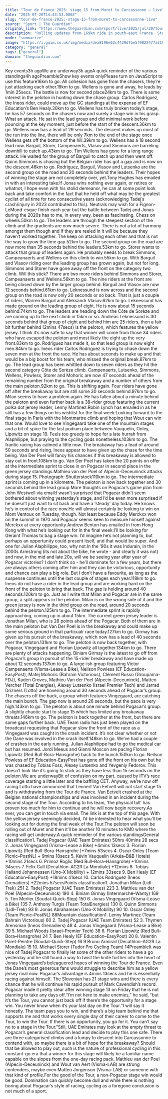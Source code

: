 ```yaml
---
title: "Tour de France 2025: stage 15 from Muret to Carcassonne – live"
date: "2025-07-20T14:43:53.000Z"
slug: "tour-de-france-2025:-stage-15-from-muret-to-carcassonne-live"
source: "Sport | The Guardian"
original_link: "https://www.theguardian.com/sport/live/2025/jul/20/tour-de-france-2025-stage-15-from-muret-to-carcassonne-live"
description: "Rolling updates from 169km ride in south-east France  Stage-by-stage guide | And you can drop Tom a mail  143km to go. The peloton is about one minute behind Pogacar’s group. A slightly chaotic start to stage 15 which has limited any breakaway threats. 146km to go. The peloton is back together at the front, but there are some gaps further back. UAE Team radio has just been played on the broadcast requesting that Pogacar slow the front of the race as a Vingegaard was caught in the crash incident. It’s not clear whether or not the Dane was involved in the crash itself.  Continue reading..."
mode: "summarize"
image: "https://i.guim.co.uk/img/media/dea8196e62c4439d7be5f9822477a319ded65094/936_0_4680_3744/master/4680.jpg?width=1200&height=630&quality=85&auto=format&fit=crop&precrop=40:21,offset-x50,offset-y0&overlay-align=bottom%2Cleft&overlay-width=100p&overlay-base64=L2ltZy9zdGF0aWMvb3ZlcmxheXMvdGctbGl2ZS5wbmc&enable=upscale&s=3bd19cd749614243e03d387bdf01acce"
category: "general"
tags: ["general"]
domain: "theguardian.com"
---
```

Key events3h agoWe are underway3h agoA quick reminder of the various standings4h agoPreambleShow key events onlyPlease turn on JavaScript to use this feature16km to go. All cohesion has gone from the chasers, they’re just attacking each other.19km to go. Wellens is gone and away, he leads by 1min 25secs. The battle is now for second place24km to go. There is some interest in the peloton in hunting down the chase group. Carlos Rodriguez, the Ineos rider, could move up the GC standings at the expense of EF Education’s Ben Healy.30km to go. Wellens has truly broken today’s stage, he has 57 seconds on the chasers now and surely a stage win in his grasp. What an attack. He sat in the lead group and did minimal work before pouncing at the key moment, just before the start of the descent.36km to go. Wellens now has a lead of 29 seconds. The descent makes up most of the run into the line, there will be only 7km to the end of the stage once Wellens gets off the bottom of the hill.39km to go. Wellens has a 18 second lead now. Barguil, Storer, Campenaerts, Vlasov and Simmons are barreling downhill to catch up.43km to go. Tim Wellens has gone for a long range attack. He waited for the group of Barguil to catch up and then went off. Quinn Simmons is chasing but the Belgian rider has got a gap and is now on the descent.46km to go. Rodriguez, Barguil, Vlasov and Lutsenko are the second group on the road and 20 seconds behind the leaders. Their hopes of winning the stage are not completely over, yet.Tony Hughes has emailed in with an interesting take:If Jonas wins nothing ever again, or retires or whatnot, I hope even with his stolid demeanor, he can at some point look back and take comfort in the fact that he held off what may be the greatest cyclist of all time for two consecutive years (acknowledging Tadej’s crash/injury in 2023 contributed to this). Neutrals may wish for a Fignon-LeMond-esque finish each year but the battle between Tadej and Jonas during the 2020s has to me, in every way, been as fascinating. Chess on wheels.50km to go. The leaders are through the steepest section of the climb and the gradients are now much severe. There is not a lot of harmony amongst them though and if they are reeled in it will be because they haven’t worked together. The keep on attacking each other and that is not the way to grow the time gap.52km to go. The second group on the road are now more than 35 seconds behind the leaders.53km to go. Storer wants to attack that group of leaders again. He probably needs to break Simmons, Campeanaerts and Wellens on this climb to win.55km to go. With Barguil and Vlasov riding over the leading group has grown again, but not for long. Simmons and Storer have gone away off the front on the category two climb. Will this stick? There are two more riders behind Simmons and Storer, Campeanaerts and Wellens.56km to go. The nine riders at the front are being closed down by the larger group behind. Barguil and Vlasov are now 12 seconds behind.61km to go. Leknessund is now across and the second group on the road is now only 20 seconds or so back. That is just a couple of riders, Warren Barguil and Aleksandr Vlasov.62km to go. Leknessund has made ground on the leading group of eight. He is now about 15 seconds behind.74km to go. The leaders are heading down the Côte de Sorèze and are coming up to the next climb in 15km or so. Andreas Leknessund is 30 seconds behind that group of eight and behind him are 25 riders, then a fair bit further behind (2mins 47secs) is the peloton, which features the yellow jersey. I think it’s now safe to say that winner will come from those 34 riders who have escaped the peloton and most likely the eight up the very front.83km to go. Rodriguez has made it, so that lead group is now eight men.84km to go. Ineos rider Carlos Rodriguez is trying to chase down the seven men at the front the race. He has about seconds to make up and that would be a big boost for his team, who missed the original break.87km to go. The lead group has been whittled down to seven riders as they hit the second category Côte de Sorèze climb. Campenaerts, Lutsenko, Simmons, Wellens, Powless, Storer and Mohoric are now 47 seconds ahead of the remaining number from the original breakaway and a number of others from the main peloton.92km to go. This is shifting again. Four riders have gone off after the breakaway but are still some 30 seconds behind.97km to go. Milan seems to have a problem again. He has fallen about a minute behind the peloton and even further back is a 38-rider group featuring the current polka dot jersey leader, Lenny Martinez.Robin Lynch has emailed in as he still has a few things on his wishlist for the final week:Looking forward to the final stage in Paris with the Montmartre climb and hoping that Wout can win that one. Would love to see Vingegaard take one of the mountain stages and a bit of spice for the last podium place between Vauquelin, Onley, Lipowitz on stage 19. Feels too greedy to hope for a late hurrah from Alaphilippe, but praying to the cycling gods nonetheless.103km to go. The frantic racing has calmed a little now. The breakaway has a lead of around 50 seconds and rising, Ineos appear to have given up the chase for the time being. Van Der Poel will fancy his chances if this breakaway is allowed to stay out in front.108km to go. Van Der Poel has taken the 20 points on offer at the intermediate sprint to close in on Pogacar in second place in the green jersey standings.Mathieu van der Poel of Alpecin-Deceuninck attacks during stage 15. Photograph: Shutterstock110km to go. The intermediate sprint is coming up in a kilometre. The peloton is now back together and 30 seconds behind the lead group.More thoughts on Pogacar’s game plan from John Westwell via email:I wasn’t surprised that Pogacar didn’t seem bothered about winning yesterday’s stage, and I’d be even more surprised if he doesn’t just want to sit back and have a ‘steady’ day today. He knows he’s in control of the race now.He will almost certainly be looking to win on Mont Ventoux on Tuesday, though. Not least because Eddy Merckxx won on the summit in 1970 and Pogacar seems keen to measure himself against Merckxx at every opportunity.Andrew Benton has emailed in from Hong Kong with what he’s looking out for in the final week:I’ll be looking for Geraint Thomas to bag a stage win. I’d imagine he’s not planning to, but perhaps an opportunity could present itself, and that would be super. And one for Julian Alaphilippe, too, why not.In the ‘90s it was Indurain, in the 2000s Armstrong (its not about the bike, he wrote - and clearly it was not) and now, in the mid and late 20s, will we be seeing year after year of Pogacar victories? I don’t think so - he’ll dominate for a few years, but there are always others coming after him and they can be victorious, opportunity and chance can play a big role. But I don’t have a favourite, as long as the suspense continues until the last couple of stages each year.118km to go. Ineos do not have a rider in the lead group and are working hard on the front of the peloton to bring that back. The gap is holding around 40 seconds.120km to go. Just as I write that Milan and Pogacar are in the same group, a split appears in the peloton. Milan is on the wrong side of it and the green jersey is now in the third group on the road, around 20 seconds behind the peloton.125km to go. The intermediate sprint is rapidly approaching, coming up in about 15km. The current green jersey leader is Jonathan Milan, who is 28 points ahead of the Pogacar. Both of them are in the main peloton but Van Der Poel is in the breakaway and could make up some serious ground in that particualr race today.127km to go. Girmay has given up his pursuit of the breakaway, which now has a lead of 40 seconds over the peloton.131km to go. The peloton is now back together, with Pogacar, Vingegaard and Florian Lipowitz all together.134km to go. There are plenty of attacks happening. Biniam Girmay is the latest to go off from Pogacar’s group in pursuit of the 15-rider breakaway and have made up about 12 seconds.137km to go. A large-ish group featuring Victor Campenaerts (Visma-Lease a Bike), Neilson Powless (EF Education-EasyPost), Matej Mohoric (Bahrain Victorious), Clément Russo (Groupama-FDJ), Kaden Groves, Mathieu Van der Poel (Alpecin-Deceuninck), Matteo Vercher (Total Energies), Alexey Lutsenko (Israel Premier Tech) and Jarrad Drizners (Lotto) are hovering around 30 seconds ahead of Pogacar’s group. The chasers off the back, a group which features Vingegaard, are catching the main bunch. The gap now is around 26 seconds, but the pace is very high.143km to go. The peloton is about one minute behind Pogacar’s group. A slightly chaotic start to stage 15 which has limited any breakaway threats.146km to go. The peloton is back together at the front, but there are some gaps further back. UAE Team radio has just been played on the broadcast requesting that Pogacar slow the front of the race as a Vingegaard was caught in the crash incident. It’s not clear whether or not the Dane was involved in the crash itself.148km to go. We’ve had a couple of crashes in the early running, Julian Alaphilippe had to go the medical car but has resumed. Jordi Meeus and Gianni Moscon are pacing Florian Lipowitz (Red Bull-Bora-Hansgrohe) back to the bunch.150km to go. Neilson Powless of EF Education-EasyPost has gone off the front on his own but he was chased by Tobias Foss, Alexey Lutsenko and Yevgeniy Fedorov. This doesn’t look like it’s going to stick as they have less than 15 seconds on the peloton.We are underwayBit of confusion on my part, caused by ITV’s race coverage starting a little later and the baffling CET. Anyway, we’re now off racing.Lotto have announced that Lennert Van Eetvelt will not start stage 15 and is withdrawing from the Tour de France. Van Eetvelt crashed at the Belgian national championships and was involved in an incident during the second stage of the Tour. According to his team, ‘the physical toll’ has proven too much for him to continue and he will now begin recovery.As ever, you can get in touch via email. The link is at the top of this page. With the yellow jersey seemingly decided, I’d be interested to hear what you’ll be looking out for during the final week of the Tour.The peloton will soon be rolling out of Muret and then it’ll be another 10 minutes to KM0 where the racing will get underway.A quick reminder of the various standingsGeneral classification1. Tadej Pogacar (UAE Team Emirates) 50hrs 40mins 28 secs
 2. Jonas Vingegaard (Visma–Lease a Bike) +4mins 13secs
 3. Florian Lipowitz (Red Bull–Bora–Hansgrohe )+7mins 53secs
 4. Oscar Onley (Team Picnic–PostNL) + 9mins 18secs
 5. Kévin Vauquelin (Arkéa–B&B Hotels) +10mins 21secs
 6. Primoz Roglic (Red Bull–Bora–Hansgrohe) +10mins 34secs
 7. Felix Gall (Decathlon–AG2R La Mondiale) +12mins
 8. Tobias Halland Johannessen (Uno-X Mobility) + 12mins 33secs
 9. Ben Healy (EF Education–EasyPost) +18mins 41secs
 10. Carlos Rodríguez (Ineos Grenadiers) +22mins 57secsPoints classification1. Jonathan Milan (Lidl–Trek) 251
 2. Tadej Pogacar (UAE Team Emirates) 223
 3. Mathieu van der Poel (Alpecin–Deceuninck) 190
 4. Biniam Girmay (Intermarché–Wanty) 169
 5. Tim Merlier (Soudal–Quick-Step) 150
 6. Jonas Vingegaard (Visma–Lease a Bike) 135
 7. Anthony Turgis (Team TotalEnergies) 130
 8. Quinn Simmons (Lidl–Trek) 93
 9. Jonas Abrahamsen (Uno-X Mobility) 90
 10. Oscar Onley (Team Picnic–PostNL) 88Mountain classification1. Lenny Martinez (Team Bahrain Victorious) 60
 2. Tadej Pogacar (UAE Team Emirates) 52
 3. Thymen Arensman (Ineos Grenadiers) 48
 4. Jonas Vingegaard (Visma–Lease a Bike) 39
 5. Michael Woods (Israel–Premier Tech) 38
 6. Florian Lipowitz (Red Bull–Bora–Hansgrohe) 24
 7. Ben Healy (EF Education–EasyPost) 20
 8. Valentin Paret-Peintre (Soudal–Quick-Step) 16
 9 Bruno Armirail (Decathlon–AG2R La Mondiale) 15
 10. Michael Storer (Tudor Pro Cycling Team) 14PreambleIt was nice of Tadej Pogacar to finally let some of the other riders to have a go yesterday and he still found a way to twist the knife further into the heart of Jonas Vingegaard’s beleaguered hopes of winning the Tour de France. Even the Dane’s most generous fans would struggle to describe him as a yellow jersey rival now. Pogacar’s advantage is 4mins 13secs and he is essentially racing against himself. The Slovenian has 21 stage wins and there is every chance that he will continue his rapid pursuit of Mark Cavendish’s record. Pogacar made it pretty clear after winning stage 13 on Friday that he is not planning to take any days off.“I’m not here to make enemies,” he said, “but it’s the Tour, you cannot just back off if there’s the opportunity for a stage win. You never know when it’s your last day on the Tour.“I will say it honestly. The team pays you to win, and there’s a big team behind me that supports me and that works every single day of their career to come to the Tour, to win the Tour. If there is an opportunity, you go for it. You can’t say no to a stage in the Tour.”Still, UAE Emirates may look at the empty threat to Pogacar’s general classification lead and decide to play this one safe. There are three categorised climbs and a lumpy to descent into Carcassonne to contend with, so maybe there is a bit of hope for the breakaway? Should that be allowed to play out, such is the nature of professional cycling in this constant-go era that a winner for this stage will likely be a familiar name capable on the slopes from the one-day racing pack. Mathieu van der Poel (Alpecin-Deceuninck) and Wout van Aert (Visma-LAB) are strong contenders, maybe even Matteo Jorgenson (Visma-LAB) or someone with that kind of profile.For the good of the Tour, a non-Pogacar stage win would be good. Domination can quickly become dull and while there is nothing boring about Pogacar’s style of racing, cycling as a foregone conclusion is not much of a sport.